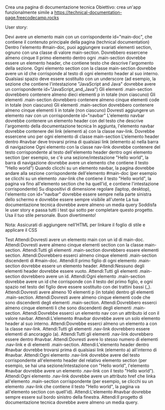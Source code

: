 Crea una pagina di documentazione tecnica
Obiettivo: crea un'app funzionalmente simile a https://technical-documentation-page.freecodecamp.rocks

User story:

Devi avere un elemento main con un corrispondente id="main-doc", che contiene il contenuto principale della pagina (technical documentation)
Dentro l'elemento #main-doc, puoi aggiungere svariati elementi section, ognuno con una classe di valore main-section. Dovrebbero essercene almeno cinque
Il primo elemento dentro ogni .main-section dovrebbe essere un elemento header, che contiene testo che descrive l'argomento della sezione.
Ogni elemento section con la classe main-section dovrebbe avere un id che corrisponde al testo di ogni elemento header al suo interno. Qualsiasi spazio deve essere sostituito con un underscore (ad esempio, la sezione che contiene l'intestazione "JavaScript and Java" dovrebbe avere un corrispondente id="JavaScript_and_Java")
Gli elementi .main-section dovrebbero contenere almeno dieci elementi p in totale (non ciascuno)
Gli elementi .main-section dovrebbero contenere almeno cinque elementi code in totale (non ciascuno)
Gli elementi .main-section dovrebbero contenere almeno cinque elementi li in totale (non ciascuno)
Dovresti aggiungere un elemento nav con un corrispondente id="navbar"
L'elemento navbar dovrebbe contenere un elemento header con del testo che descrive l'argomento della documentazione tecnica
In aggiunta, l'elemento navbar dovrebbe contenere dei link (elementi a) con la classe nav-link. Dovrebbe essercene uno per ogni elemento di classe main-section
L'elemento header dentro #navbar deve trovarsi prima di qualsiasi link (elemento a) nella barra di navigazione
Ogni elemento con la classe nav-link dovrebbe contenere del testo corrispondente al testo dell'elemento header dentro ogni elemento section (per esempio, se c'è una sezione/intestazione "Hello world", la barra di navigazione dovrebbe avere un elemento che contiene il testo "Hello world")
Quando clicchi su un elemento navbar, la pagina dovrebbe andare alla sezione corrispondente dell'elemento #main-doc (per esempio se clicchi su un elemento .nav-link che contiene il testo "Hello world", la pagina va fino all'elemento section che ha quell'id, e contiene l'intestazione corrispondente)
Su dispositivi di dimensione regolare (laptop, desktop), l'elemento con id="navbar" dovrebbe essere sempre nella parte sinistra dello schermo e dovrebbe essere sempre visibile all'utente
La tua documentazione tecnica dovrebbe avere almeno un media query
Soddisfa le user story e passa tutti i test qui sotto per completare questo progetto. Usa il tuo stile personale. Buon divertimento!

Nota: Assicurati di aggiungere <link rel="stylesheet" href="styles.css"> nell'HTML per linkare il foglio di stile e applicare il CSS

Test
Attendi:Dovresti avere un elemento main con un id di main-doc.
Attendi:Dovresti avere almeno cinque elementi section con la classe main-section.
Attendi:Tutti gli elementi .main-section dovrebbero essere elementi section.
Attendi:Dovrebbero esserci almeno cinque elementi .main-section discendenti di #main-doc.
Attendi:Il primo figlio di ogni elemento .main-section dovrebbe essere un elemento header.
Attendi:Nessuno degli elementi header dovrebbe essere vuoto.
Attendi:Tutti gli elementi .main-section dovrebbero avere un id.
Attendi:Ogni elemento .main-section dovrebbe avere un id che corrisponde con il testo del primo figlio, e ogni spazio nel testo del figlio deve essere sostituito con dei trattini bassi (_).
Attendi:Dovresti avere almeno 10 elementi p (in totale) dentro gli elementi .main-section.
Attendi:Dovresti avere almeno cinque elementi code che sono discendenti degli elementi .main-section.
Attendi:Dovrebbero esserci almeno cinque elementi li che sono discendenti degli elementi .main-section.
Attendi:Dovrebbe esserci un elemento nav con un attributo id con il valore navbar.
Attendi:L'elemento #navbar dovrebbe avere un solo elemento header al suo interno.
Attendi:Dovrebbe esserci almeno un elemento a con la classe nav-link.
Attendi:Tutti gli elementi .nav-link dovrebbero essere elementi di ancoraggio (a).
Attendi:Tutti gli elementi .nav-link dovrebbero essere dentro #navbar.
Attendi:Dovresti avere lo stesso numero di elementi .nav-link e di elementi .main-section.
Attendi:L'elemento header dentro #navbar dovrebbe trovarsi prima di qualsiasi link (elemento a) all'interno di #navbar.
Attendi:Ogni elemento .nav-link dovrebbe avere del testo corrispondente all'elemento header del relativo elemento section (per esempio, se hai una sezione/intestazione con "Hello world", l'elemento #navbar dovrebbe avere un elemento .nav-link con il testo "Hello world").
Attendi:Ogni elemento .nav-link dovrebbe avere un attributo href che linka all'elemento .main-section corrispondente (per esempio, se clicchi su un elemento .nav-link che contiene il testo "Hello world", la pagina va all'elemento section con quell'id).
Attendi:L'elemento #navbar dovrebbe sempre essere sul bordo sinistro della finestra.
Attendi:Il progetto di documentazione tecnica dovrebbe avere almeno un media query.
